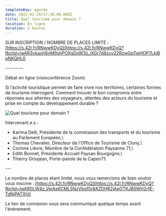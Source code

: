 ```yaml
---
templateKey: agenda
date: 2021-02-25T17:30:00.000Z
title: Quel tourisme pour demain ?
location: En ligne
duration: 2 heures
---
```

<!--StartFragment-->

SUR INSCRIPTION / NOMBRE DE PLACES LIMITÉ : [https://s.42l.fr/RNwwKDyQ](https://s.42l.fr/RNwwKDyQ?fbclid=IwAR3vkaoh6nM9shPOXgDoW3jj_iXGr7d8zuy22RzwGpTwHOP7LkjBpNKQHLI)

\---------

Débat en ligne (visioconférence Zoom)

Si l’activité touristique permet de faire vivre nos territoires, certaines formes de tourisme interrogent. Comment trouver le bon compromis entre réponses aux attentes des voyageurs, attentes des acteurs du tourisme et prise en compte du développement durable ?

![Quel tourisme pour demain ?](/img/2020-majtoursime.png?nf_resize=fit&w=400#img-left "Quel tourisme pour demain ?")



Intervenant.e.s :

* Karima Delli, Présidente de la commission des transports et du tourisme au Parlement Européen,\
* Thomas Chevalier, Directeur de l'Office de Tourisme de Cluny,\
* Corinne Lièvre, Membre de la Confédération Paysanne 71,\
* Edith Bonnet, Présidente Accueil Paysan Bourgogne,\
* Thierry Grosjean, Porte-parole de la Capen71.

\---

Le nombre de places étant limité, nous vous remercions de bien vouloir vous inscrire : [https://s.42l.fr/RNwwKDyQ](https://s.42l.fr/RNwwKDyQ?fbclid=IwAR0LW4z_VejAsKCML5NzVbof0r8AZDHR2jAeOTKJ85WH2rfE-TdNjPATXhI)

Le lien de connexion vous sera communiqué quelque temps avant l'événement.

<!--EndFragment-->